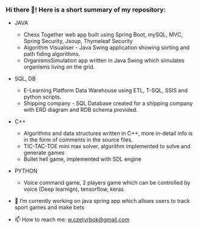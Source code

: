 ### Hi there 👋! Here is a short summary of my repository:
 
- JAVA
  - Chess Together web app built using Spring Boot, mySQL, MVC, Spring Security, Jsoup, Thymeleaf Security
  - Algorithm Visualiser - Java Swing application showing sorting and path fiding algorithms.
  - OrganismsSimulation app written in Java Swing which simulates organisms living on the grid.
- SQL, DB
  - E-Learning Platform Data Warehouse using ETL, T-SQL, SSIS and python scripts.
  - Shipping company - SQL Database created for a shipping company with ERD diagram and RDB schema provided.
- C++
  - Algorithms and data structures written in C++, more in-detail info is in the form of comments in the source files.
  - TIC-TAC-TOE mini max solver, algorithm implemented to solve and generate games
  - Bullet hell game, implemented with SDL engine
- PYTHON
  - Voice command game, 2 players game which can be controlled by voice (Deep learnign), tensorflow, keras

- 🔭 I’m currently working on java spring app which allows users to track sport games and make bets
- 📫 How to reach me: w.czetyrbok@gmail.com
